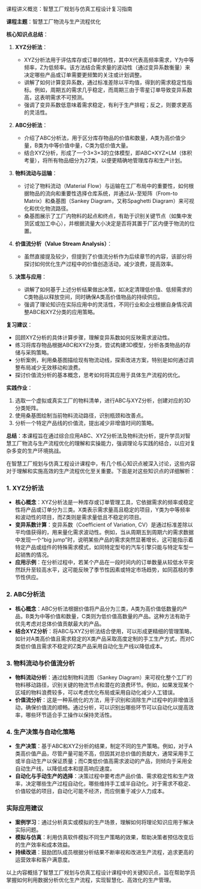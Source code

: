 课程讲义概览：智慧工厂规划与仿真工程设计复习指南

**课程主题**：智慧工厂物流与生产流程优化

**核心知识点总结**：

1. **XYZ分析法**：
   
   - XYZ分析法用于评估库存或订单的特性，其中X代表高频率需求，Y为中等频率，Z为低频率。该方法结合需求量的波动性（通过变异系数衡量）来决定哪些产品或订单需要更频繁的关注或计划调整。
   - 讲解了如何计算变异系数，通过标准差除以平均值，得到的需求稳定性指标。例如，周期五的需求几乎稳定，而周期三由于零星订单导致变异系数高，这表明需求不可预测。
   - 强调了变异系数低意味着需求稳定，有利于生产排程；反之，则要求更高的灵活性。

2. **ABC分析法**：
   
   - 介绍了ABC分析法，用于区分库存物品的价值和数量，A类为高价值少量，B类为中等价值中量，C类为低价值大量。
   - 结合XYZ分析，形成了一个3×3×3的立体模型，即ABC×XYZ×LM（体积考量），将所有物品细分为27类，以便更精确地管理库存和生产计划。

3. **物料流动与运输**：
   
   - 讨论了物料流动（Material Flow）与运输在工厂布局中的重要性，如何根据物品的流向和重要性选择仓库系统，并通过从-至矩阵（From-to Matrix）和桑基图（Sankey Diagram，又称Spaghetti Diagram）来可视化和优化物流路径。
   - 桑基图展示了工厂内物料的起点和终点，有助于识别关键节点（如集中发货区或加工中心），并根据流量大小决定是否将其置于厂区内便于物流的位置。

4. **价值流分析（Value Stream Analysis）**：
   
   - 虽然直接提及较少，但提到了价值流分析作为后续章节的内容，该部分将探讨如何优化生产过程中的价值创造活动，减少浪费，提高效率。

5. **决策与应用**：
   
   - 讲解了如何基于上述分析结果做出决策，如决定清理低价值、低频需求的C类物品以释放空间，同时确保A类高价值物品的持续供应。
   - 强调了理论知识在实际应用中的灵活性，不同行业和企业根据自身情况调整ABC和XYZ分类的应用策略。

**复习建议**：

- 回顾XYZ分析的具体计算步骤，理解变异系数如何反映需求波动性。
- 练习将库存物品根据ABC和XYZ分类，尝试构建3D模型，分析各类物品的存储与采购策略。
- 分析案例，利用桑基图描绘现有物流动线，探索改进方案，特别是如何通过调整布局减少无效移动和浪费。
- 探讨价值流分析的基本概念，思考如何将其应用于具体生产流程的优化。

**实践作业**：

1. 选取一个虚拟或真实工厂的物料清单，进行ABC与XYZ分析，创建对应的3D分类矩阵。
2. 使用桑基图绘制当前物料流动路径，识别瓶颈和改善点。
3. 分析一个特定产品线的价值流，提出减少非增值时间的策略。

**总结**：本课程旨在通过综合应用ABC、XYZ分析法及物料流分析，提升学员对智慧工厂物流与生产流程优化的理解和实操能力，强调理论与实践的结合，以应对复杂多变的生产环境挑战。

在智慧工厂规划与仿真工程设计课程中，有几个核心知识点被深入讨论，这些内容对于理解和实施高效的生产流程优化至关重要。下面是对这些知识点的详细解析：

### 1. XYZ分析法

- **核心概念**：XYZ分析法是一种库存或订单管理工具，它依据需求的频率或稳定性将产品或订单分为三类。X类表示需求量高且稳定的项目，Y类为中等频率和波动性的项目，而Z类则是需求量低且不稳定的项目。
- **变异系数计算**：变异系数（Coefficient of Variation, CV）是通过标准差除以平均值获得的，用来量化需求波动性。例如，当从周期五到周期六的需求数据中发现一个“big jump”时，说明某些产品的需求突然显著增长，这可能指示着特定产品或组件的特殊需求模式，如同特定型号的汽车引擎只能与特定车型一起销售的情况。
- **应用示例**：在分析过程中，若某个产品在一段时间内的订单数量从较低水平突然跃升至较高水平，这可能反映了季节性因素或特定市场趋势，如同荔枝的季节性供应。

### 2. ABC分析法

- **核心概念**：ABC分析法根据价值将产品分为三类，A类为高价值低数量的产品，B类为中等价值和数量，C类则为低价值高数量的产品。这种方法有助于优先考虑对总体价值贡献最大的产品。
- **结合XYZ分析**：将ABC与XYZ分析法结合使用，可以形成更精细的管理策略，如针对A类高价值且需求稳定的X类产品采取高度定制的手工生产方式，而对C类低价值且需求不稳定的Z类产品采用自动化生产线以降低成本。

### 3. 物料流动与价值流分析

- **物料流动分析**：通过绘制物料流图（Sankey Diagram）来可视化整个工厂的物料移动路径，识别关键的物流节点和潜在的浪费环节。例如，如果发现某个区域的物料浪费较多，可以考虑优化布局或采用自动化减少人工错误。
- **价值流分析**：这是一种系统化的方法，用于识别和消除生产过程中的非增值活动，确保价值流的顺畅。通过分析，可以识别出哪些环节可以自动化以提高效率，哪些环节适合手工操作以保持灵活性。

### 4. 生产决策与自动化策略

- **生产决策**：基于ABC和XYZ分析的结果，制定不同的生产策略。例如，对于A类高价值产品，尽管产量可能不高，但因其对总价值的贡献大，通常采用手工或半自动生产以保证质量；而C类低价值高需求波动的产品，则倾向于采用全自动生产线，以降低成本和提高响应速度。
- **自动化与手动生产的选择**：决策过程中要考虑产品价值、需求稳定性和生产效率，决定哪些生产过程自动化，哪些维持手工或半自动化。对于需求不稳定、价值较低的项目，自动化可能不经济，而应侧重于减少人力成本。

### 实际应用建议

- **案例学习**：通过分析真实或模拟的生产场景，理解如何将理论知识应用于解决实际问题。
- **模拟与仿真**：利用仿真软件模拟不同生产策略的效果，帮助决策者预估改变后的生产效率和成本效益。
- **持续改进**：鼓励团队成员根据分析结果不断审视和改进生产流程，追求更高的运营效率和客户满意度。

以上内容概括了智慧工厂规划与仿真工程设计课程中的关键知识点，旨在帮助学员掌握如何利用数据分析优化生产流程，实现智慧化、高效化的生产管理。

